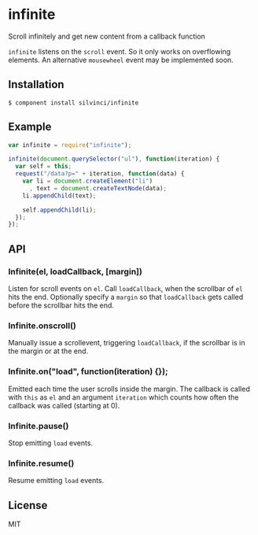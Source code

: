 # infinite

  Scroll infinitely and get new content from a callback function
  
  `infinite` listens on the `scroll` event. So it only works on
  overflowing elements. An alternative `mousewheel` event may be
  implemented soon.

## Installation

```
$ component install silvinci/infinite
```
## Example

```javascript
var infinite = require("infinite");

infinite(document.querySelector("ul"), function(iteration) {
  var self = this;
  request("/data?p=" + iteration, function(data) {
    var li = document.createElement("li")
      , text = document.createTextNode(data);
    li.appendChild(text);

    self.appendChild(li);
  });
});
```

## API

### Infinite(el, loadCallback, [margin])

  Listen for scroll events on `el`. Call `loadCallback`, when the
  scrollbar of `el` hits the end. Optionally specify a `margin`
  so that `loadCallback` gets called before the scrollbar hits
  the end.

### Infinite.onscroll()

  Manually issue a scrollevent, triggering `loadCallback`, if the
  scrollbar is in the margin or at the end.

### Infinite.on("load", function(iteration) {});

  Emitted each time the user scrolls inside the margin.
  The callback is called with `this` as `el` and an argument
  `iteration` which counts how often the callback was called (starting at 0).

### Infinite.pause()

  Stop emitting `load` events.

### Infinite.resume()

  Resume emitting `load` events.

## License

  MIT
